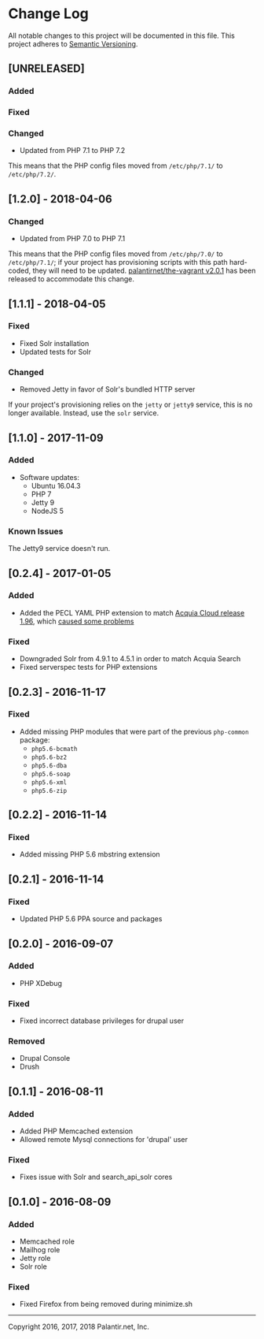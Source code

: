 # Change Log
All notable changes to this project will be documented in this file.
This project adheres to [Semantic Versioning](http://semver.org/).

## [UNRELEASED]

### Added

### Fixed

### Changed

- Updated from PHP 7.1 to PHP 7.2

This means that the PHP config files moved from `/etc/php/7.1/` to `/etc/php/7.2/`.

## [1.2.0] - 2018-04-06

### Changed

- Updated from PHP 7.0 to PHP 7.1

This means that the PHP config files moved from `/etc/php/7.0/` to `/etc/php/7.1/`; if your project has provisioning scripts with this path hard-coded, they will need to be updated. [palantirnet/the-vagrant v2.0.1](https://github.com/palantirnet/the-vagrant/releases/tag/2.0.1) has been released to accommodate this change.

## [1.1.1] - 2018-04-05

### Fixed

- Fixed Solr installation
- Updated tests for Solr

### Changed

- Removed Jetty in favor of Solr's bundled HTTP server

If your project's provisioning relies on the `jetty` or `jetty9` service, this is no longer available. Instead, use the `solr` service.

## [1.1.0] - 2017-11-09

### Added

- Software updates:
  - Ubuntu 16.04.3
  - PHP 7
  - Jetty 9
  - NodeJS 5

### Known Issues

The Jetty9 service doesn't run.

## [0.2.4] - 2017-01-05

### Added

- Added the PECL YAML PHP extension to match [Acquia Cloud release 1.96](https://docs.acquia.com/release-note/acquia-cloud-196), which [caused some problems](https://docs.acquia.com/article/pecl-yaml-serialization-errors)

### Fixed

- Downgraded Solr from 4.9.1 to 4.5.1 in order to match Acquia Search
- Fixed serverspec tests for PHP extensions

## [0.2.3] - 2016-11-17

### Fixed

- Added missing PHP modules that were part of the previous `php-common` package:
  - `php5.6-bcmath`
  - `php5.6-bz2`
  - `php5.6-dba`
  - `php5.6-soap`
  - `php5.6-xml`
  - `php5.6-zip`

## [0.2.2] - 2016-11-14

### Fixed

- Added missing PHP 5.6 mbstring extension

## [0.2.1] - 2016-11-14

### Fixed

- Updated PHP 5.6 PPA source and packages

## [0.2.0] - 2016-09-07

### Added

- PHP XDebug

### Fixed

- Fixed incorrect database privileges for drupal user

### Removed

- Drupal Console
- Drush

## [0.1.1] - 2016-08-11

### Added

- Added PHP Memcached extension
- Allowed remote Mysql connections for 'drupal' user

### Fixed

- Fixes issue with Solr and search_api_solr cores

## [0.1.0] - 2016-08-09

### Added

- Memcached role
- Mailhog role
- Jetty role
- Solr role

### Fixed

- Fixed Firefox from being removed during minimize.sh

----
Copyright 2016, 2017, 2018 Palantir.net, Inc.
